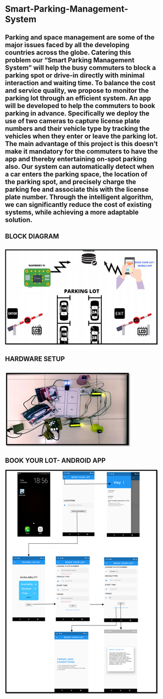 # **Smart-Parking-Management-System**

Parking and space management are some of the major issues faced by all the developing
countries across the globe. Catering this problem our “Smart Parking Management System”
will help the busy commuters to block a parking spot or drive-in directly with minimal interaction
and waiting time.
To balance the cost and service quality, we propose to monitor the parking lot through an
efficient system. An app will be developed to help the commuters to book parking in advance.
Specifically we deploy the use of two cameras to capture license plate numbers and their
vehicle type by tracking the vehicles when they enter or leave the parking lot. The main
advantage of this project is this doesn’t make it mandatory for the commuters to have the app
and thereby entertaining on-spot parking also.
Our system can automatically detect when a car enters the parking space, the location of the
parking spot, and precisely charge the parking fee and associate this with the license plate
number. Through the intelligent algorithm, we can significantly reduce the cost of existing
systems, while achieving a more adaptable solution. 
-----------------------------------------------------------------------------------------------------------------------------------------------------------------
**BLOCK DIAGRAM**
-----------------------------------------------------------------------------------------------------------------------------------------------------------------
![](relatedimages/BLOCK%20DIAGRAM.PNG)
-----------------------------------------------------------------------------------------------------------------------------------------------------------------
**HARDWARE SETUP**
-----------------------------------------------------------------------------------------------------------------------------------------------------------------
![](relatedimages/OUTPUT.PNG)
-----------------------------------------------------------------------------------------------------------------------------------------------------------------
**BOOK YOUR LOT- ANDROID APP**
-----------------------------------------------------------------------------------------------------------------------------------------------------------------
![](relatedimages/APP%20OUTPUT.PNG)

